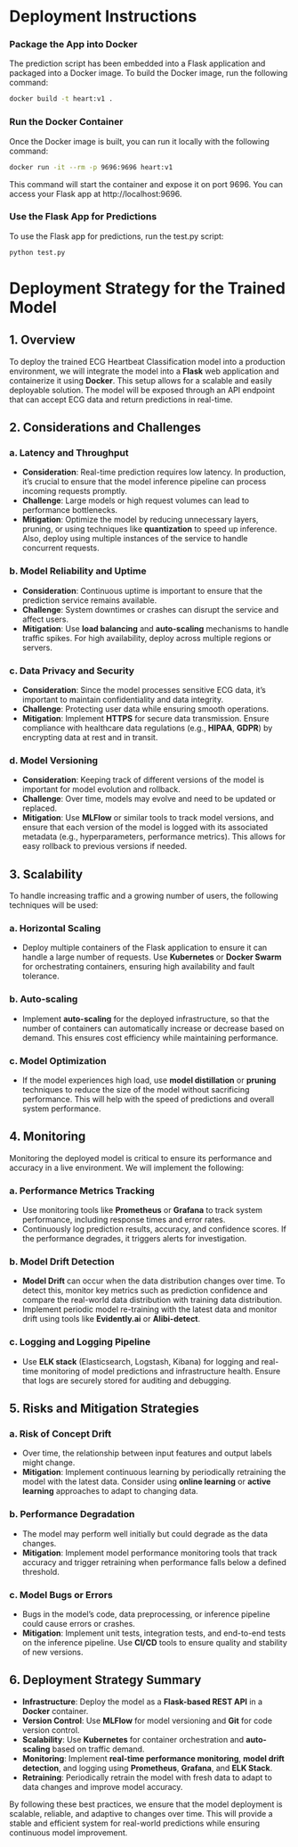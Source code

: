# Deployment Instructions

### Package the App into Docker

The prediction script has been embedded into a Flask application and packaged into a Docker image. To build the Docker image, run the following command:

```bash
docker build -t heart:v1 .
```

### Run the Docker Container
Once the Docker image is built, you can run it locally with the following command:
```bash
docker run -it --rm -p 9696:9696 heart:v1
```
This command will start the container and expose it on port 9696. You can access your Flask app at http://localhost:9696.

### Use the Flask App for Predictions
To use the Flask app for predictions, run the test.py script:

```bash
python test.py
```

# Deployment Strategy for the Trained Model

## 1. Overview

To deploy the trained ECG Heartbeat Classification model into a production environment, we will integrate the model into a **Flask** web application and containerize it using **Docker**. This setup allows for a scalable and easily deployable solution. The model will be exposed through an API endpoint that can accept ECG data and return predictions in real-time.

## 2. Considerations and Challenges

### a. **Latency and Throughput**
   - **Consideration**: Real-time prediction requires low latency. In production, it’s crucial to ensure that the model inference pipeline can process incoming requests promptly.
   - **Challenge**: Large models or high request volumes can lead to performance bottlenecks.
   - **Mitigation**: Optimize the model by reducing unnecessary layers, pruning, or using techniques like **quantization** to speed up inference. Also, deploy using multiple instances of the service to handle concurrent requests.

### b. **Model Reliability and Uptime**
   - **Consideration**: Continuous uptime is important to ensure that the prediction service remains available.
   - **Challenge**: System downtimes or crashes can disrupt the service and affect users.
   - **Mitigation**: Use **load balancing** and **auto-scaling** mechanisms to handle traffic spikes. For high availability, deploy across multiple regions or servers.

### c. **Data Privacy and Security**
   - **Consideration**: Since the model processes sensitive ECG data, it’s important to maintain confidentiality and data integrity.
   - **Challenge**: Protecting user data while ensuring smooth operations.
   - **Mitigation**: Implement **HTTPS** for secure data transmission. Ensure compliance with healthcare data regulations (e.g., **HIPAA**, **GDPR**) by encrypting data at rest and in transit.

### d. **Model Versioning**
   - **Consideration**: Keeping track of different versions of the model is important for model evolution and rollback.
   - **Challenge**: Over time, models may evolve and need to be updated or replaced.
   - **Mitigation**: Use **MLFlow** or similar tools to track model versions, and ensure that each version of the model is logged with its associated metadata (e.g., hyperparameters, performance metrics). This allows for easy rollback to previous versions if needed.

## 3. Scalability

To handle increasing traffic and a growing number of users, the following techniques will be used:

### a. **Horizontal Scaling**
   - Deploy multiple containers of the Flask application to ensure it can handle a large number of requests. Use **Kubernetes** or **Docker Swarm** for orchestrating containers, ensuring high availability and fault tolerance.

### b. **Auto-scaling**
   - Implement **auto-scaling** for the deployed infrastructure, so that the number of containers can automatically increase or decrease based on demand. This ensures cost efficiency while maintaining performance.

### c. **Model Optimization**
   - If the model experiences high load, use **model distillation** or **pruning** techniques to reduce the size of the model without sacrificing performance. This will help with the speed of predictions and overall system performance.

## 4. Monitoring

Monitoring the deployed model is critical to ensure its performance and accuracy in a live environment. We will implement the following:

### a. **Performance Metrics Tracking**
   - Use monitoring tools like **Prometheus** or **Grafana** to track system performance, including response times and error rates.
   - Continuously log prediction results, accuracy, and confidence scores. If the performance degrades, it triggers alerts for investigation.

### b. **Model Drift Detection**
   - **Model Drift** can occur when the data distribution changes over time. To detect this, monitor key metrics such as prediction confidence and compare the real-world data distribution with training data distribution.
   - Implement periodic model re-training with the latest data and monitor drift using tools like **Evidently.ai** or **Alibi-detect**.

### c. **Logging and Logging Pipeline**
   - Use **ELK stack** (Elasticsearch, Logstash, Kibana) for logging and real-time monitoring of model predictions and infrastructure health. Ensure that logs are securely stored for auditing and debugging.

## 5. Risks and Mitigation Strategies

### a. **Risk of Concept Drift**
   - Over time, the relationship between input features and output labels might change.
   - **Mitigation**: Implement continuous learning by periodically retraining the model with the latest data. Consider using **online learning** or **active learning** approaches to adapt to changing data.

### b. **Performance Degradation**
   - The model may perform well initially but could degrade as the data changes.
   - **Mitigation**: Implement model performance monitoring tools that track accuracy and trigger retraining when performance falls below a defined threshold.

### c. **Model Bugs or Errors**
   - Bugs in the model’s code, data preprocessing, or inference pipeline could cause errors or crashes.
   - **Mitigation**: Implement unit tests, integration tests, and end-to-end tests on the inference pipeline. Use **CI/CD** tools to ensure quality and stability of new versions.

## 6. Deployment Strategy Summary

- **Infrastructure**: Deploy the model as a **Flask-based REST API** in a **Docker** container.
- **Version Control**: Use **MLFlow** for model versioning and **Git** for code version control.
- **Scalability**: Use **Kubernetes** for container orchestration and **auto-scaling** based on traffic demand.
- **Monitoring**: Implement **real-time performance monitoring**, **model drift detection**, and logging using **Prometheus**, **Grafana**, and **ELK Stack**.
- **Retraining**: Periodically retrain the model with fresh data to adapt to data changes and improve model accuracy.

By following these best practices, we ensure that the model deployment is scalable, reliable, and adaptive to changes over time. This will provide a stable and efficient system for real-world predictions while ensuring continuous model improvement.
